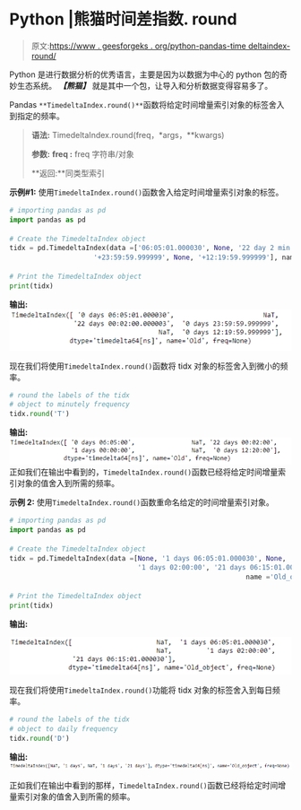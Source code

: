 # Python |熊猫时间差指数. round

> 原文:[https://www . geesforgeks . org/python-pandas-time deltaindex-round/](https://www.geeksforgeeks.org/python-pandas-timedeltaindex-round/)

Python 是进行数据分析的优秀语言，主要是因为以数据为中心的 python 包的奇妙生态系统。 ***【熊猫】*** 就是其中一个包，让导入和分析数据变得容易多了。

Pandas `**TimedeltaIndex.round()**`函数将给定时间增量索引对象的标签舍入到指定的频率。

> **语法:** TimedeltaIndex.round(freq，*args，**kwargs)
> 
> **参数:**
> **freq :** freq 字符串/对象
> 
> **返回:**同类型索引

**示例#1:** 使用`TimedeltaIndex.round()`函数舍入给定时间增量索引对象的标签。

```py
# importing pandas as pd
import pandas as pd

# Create the TimedeltaIndex object
tidx = pd.TimedeltaIndex(data =['06:05:01.000030', None, '22 day 2 min 3us 10ns',
                     '+23:59:59.999999', None, '+12:19:59.999999'], name ='Old')

# Print the TimedeltaIndex object
print(tidx)
```

**输出:**
![](img/ac6afdaf3059ef8be72364ba5df64809.png)

现在我们将使用`TimedeltaIndex.round()`函数将 tidx 对象的标签舍入到微小的频率。

```py
# round the labels of the tidx
# object to minutely frequency
tidx.round('T')
```

**输出:**
![](img/cdc5430d2f7207dcfca5bef1f78a3558.png)
正如我们在输出中看到的，`TimedeltaIndex.round()`函数已经将给定时间增量索引对象的值舍入到所需的频率。

**示例 2:** 使用`TimedeltaIndex.round()`函数重命名给定的时间增量索引对象。

```py
# importing pandas as pd
import pandas as pd

# Create the TimedeltaIndex object
tidx = pd.TimedeltaIndex(data =[None, '1 days 06:05:01.000030', None,
                                '1 days 02:00:00', '21 days 06:15:01.000030'],
                                                           name ='Old_object')

# Print the TimedeltaIndex object
print(tidx)
```

**输出:**

![](img/2c871ada2889411e64dc81e29e74449c.png)

现在我们将使用`TimedeltaIndex.round()`功能将 tidx 对象的标签舍入到每日频率。

```py
# round the labels of the tidx 
# object to daily frequency
tidx.round('D')
```

**输出:**
![](img/83809aa79d86735c747033118f13fafd.png)

正如我们在输出中看到的那样，`TimedeltaIndex.round()`函数已经将给定时间增量索引对象的值舍入到所需的频率。